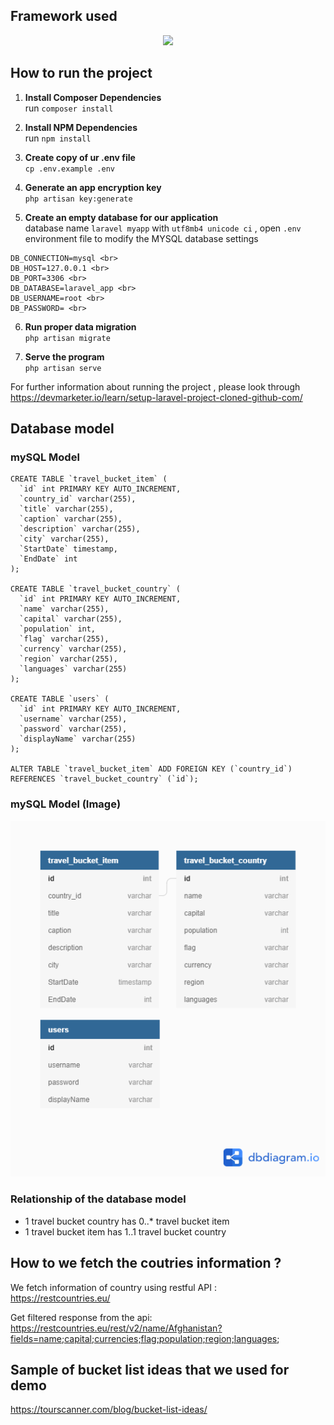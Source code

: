 ##  Framework used

<p align="center"><img src="https://res.cloudinary.com/dtfbvvkyp/image/upload/v1566331377/laravel-logolockup-cmyk-red.svg" width="400"></p>

## How to run the project

1. **Install Composer Dependencies** <br>
run `composer install`

2. **Install NPM Dependencies** <br>
run `npm install`

3. **Create copy of ur .env file** <br>
`cp .env.example .env`

4. **Generate an app encryption key** <br>
`php artisan key:generate`

5. **Create an empty database for our application** <br>
database name `laravel myapp` with `utf8mb4 unicode ci` , open `.env` environment file to modify the MYSQL database settings
````
DB_CONNECTION=mysql <br>
DB_HOST=127.0.0.1 <br>
DB_PORT=3306 <br>
DB_DATABASE=laravel_app <br>
DB_USERNAME=root <br>
DB_PASSWORD= <br>
````
6. **Run proper data migration** <br>
`php artisan migrate`

7. **Serve the program**<br>
`php artisan serve`


For further information about running the project , please look through 
https://devmarketer.io/learn/setup-laravel-project-cloned-github-com/


## Database model
### mySQL Model
````
CREATE TABLE `travel_bucket_item` (
  `id` int PRIMARY KEY AUTO_INCREMENT,
  `country_id` varchar(255),
  `title` varchar(255),
  `caption` varchar(255),
  `description` varchar(255),
  `city` varchar(255),
  `StartDate` timestamp,
  `EndDate` int
);

CREATE TABLE `travel_bucket_country` (
  `id` int PRIMARY KEY AUTO_INCREMENT,
  `name` varchar(255),
  `capital` varchar(255),
  `population` int,
  `flag` varchar(255),
  `currency` varchar(255),
  `region` varchar(255),
  `languages` varchar(255)
);

CREATE TABLE `users` (
  `id` int PRIMARY KEY AUTO_INCREMENT,
  `username` varchar(255),
  `password` varchar(255),
  `displayName` varchar(255)
);

ALTER TABLE `travel_bucket_item` ADD FOREIGN KEY (`country_id`) REFERENCES `travel_bucket_country` (`id`);

````

### mySQL Model (Image)
![Image of database model](https://github.com/lowzijian/Travel-Bucketlist-Management-System/blob/master/documentation/Travel%20Bucket%20List%20Management%20System.png)

### Relationship of the database model
- 1 travel bucket country has 0..* travel bucket item 
- 1 travel bucket item has 1..1 travel bucket country

## How to we fetch the coutries information ? 
We fetch information of country using restful API : <br>
https://restcountries.eu/

Get filtered response from the api: <br>
 https://restcountries.eu/rest/v2/name/Afghanistan?fields=name;capital;currencies;flag;population;region;languages;

## Sample of bucket list ideas that we used for demo 
https://tourscanner.com/blog/bucket-list-ideas/


